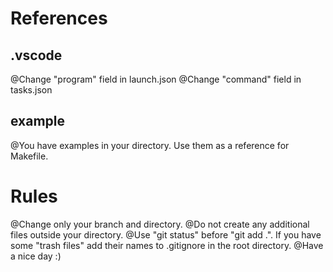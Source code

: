 # References

## .vscode
@Change "program" field in launch.json
@Change "command" field in tasks.json

## example
@You have examples in your directory. Use them as a reference for Makefile.

# Rules
@Change only your branch and directory.
@Do not create any additional files outside your directory.
@Use "git status" before "git add .". If you have some "trash files" add their names to .gitignore in the root directory.
@Have a nice day :)
